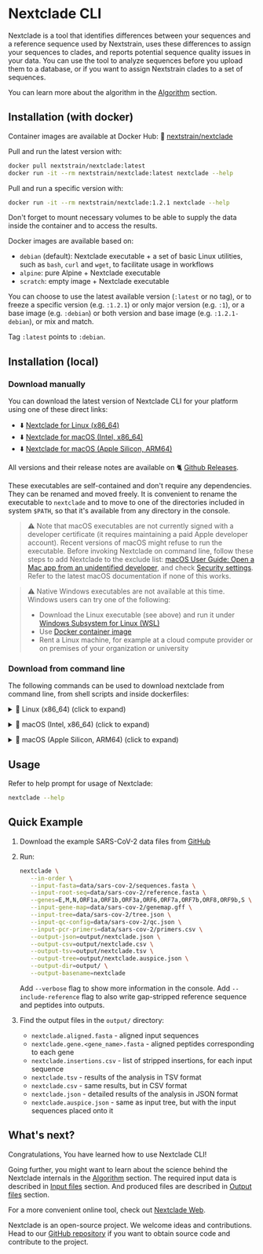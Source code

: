 # Nextclade CLI

Nextclade is a tool that identifies differences between your sequences and a reference sequence used by Nextstrain, uses these differences to assign your sequences to clades, and reports potential sequence quality issues in your data. You can use the tool to analyze sequences before you upload them to a database, or if you want to assign Nextstrain clades to a set of sequences.

You can learn more about the algorithm in the [Algorithm](algorithm) section.


## Installation (with docker)

Container images are available at Docker Hub: 🐋 [nextstrain/nextclade](https://hub.docker.com/repository/docker/nextstrain/nextclade)

Pull and run the latest version with:

```bash
docker pull nextstrain/nextclade:latest
docker run -it --rm nextstrain/nextclade:latest nextclade --help
```

Pull and run a specific version with:

```bash
docker run -it --rm nextstrain/nextclade:1.2.1 nextclade --help
```

Don't forget to mount necessary volumes to be able to supply the data inside the container and to access the results.

Docker images are available based on:

 - `debian` (default): Nextclade executable + a set of basic Linux utilities, such as `bash`, `curl` and `wget`, to facilitate usage in workflows
 - `alpine`: pure Alpine + Nextclade executable
 - `scratch`: empty image + Nextclade executable

You can choose to use the latest available version (`:latest` or no tag), or to freeze a specific version (e.g. `:1.2.1`) or only major version (e.g. `:1`), or a base image (e.g. `:debian`) or both version and base image (e.g. `:1.2.1-debian`), or mix and match.

Tag `:latest` points to `:debian`. 


## Installation (local)

### Download manually

You can download the latest version of Nextclade CLI for your platform using one of these direct links:

- ⬇️ [Nextclade for Linux (x86_64)](https://github.com/nextstrain/nextclade/releases/latest/download/nextclade-Linux-x86_64)
- ⬇️ [Nextclade for macOS (Intel, x86_64)](https://github.com/nextstrain/nextclade/releases/latest/download/nextclade-MacOS-x86_64)
- ⬇️ [Nextclade for macOS (Apple Silicon, ARM64)](https://github.com/nextstrain/nextclade/releases/latest/download/nextclade-MacOS-arm64)

All versions and their release notes are available on 🐈 [Github Releases](https://github.com/nextstrain/nextclade/releases).

These executables are self-contained and don't require any dependencies. They can be renamed and moved freely. It is convenient to rename the executable to `nextclade` and to move to one of the directories included in system `$PATH`, so that it's available from any directory in the console.

> ⚠️ Note that macOS executables are not currently signed with a developer certificate (it requires maintaining a paid Apple developer account). Recent versions of macOS might refuse to run the executable. Before invoking Nextclade on command line, follow these steps to add Nextclade to the exclude list:
> <a target="_blank" rel="noopener noreferrer" href="https://support.apple.com/guide/mac-help/open-a-mac-app-from-an-unidentified-developer-mh40616/mac">
macOS User Guide: Open a Mac app from an unidentified developer</a>, and check <a target="_blank" rel="noopener noreferrer" href="https://support.apple.com/en-us/HT202491">
Security settings</a>. Refer to the latest macOS documentation if none of this works.

> ⚠️ Native Windows executables are not available at this time. Windows users can try one of the following:
>
> - Download the Linux executable (see above) and run it under [Windows Subsystem for Linux (WSL)](https://docs.microsoft.com/en-us/windows/wsl/install-win10)
> - Use [Docker container image](#installation-with-docker)
> - Rent a Linux machine, for example at a cloud compute provider or on premises of your organization or university
>

### Download from command line

The following commands can be used to download nextclade from command line, from shell scripts and inside dockerfiles:

<p>
<details>
<summary>
🐧 Linux (x86_64) (click to expand)
</summary>

Download latest version:

```bash
curl -fsSL "https://github.com/nextstrain/nextclade/releases/latest/download/nextclade-Linux-x86_64" -o "nextclade" && chmod +x nextclade
```

Download specific version:

```bash
NEXTCLADE_VERSION=1.0.0 curl -fsSL "https://github.com/nextstrain/nextclade/releases/download/nextclade-${NEXTCLADE_VERSION}/nextclade-Linux-x86_64" -o "nextclade" && chmod +x nextclade
```

</details>
</p>

<p>
<details>
<summary>
🍏 macOS (Intel, x86_64) (click to expand)
</summary>

Download latest version:

```bash
curl -fsSL "https://github.com/nextstrain/nextclade/releases/latest/download/nextclade-MacOS-x86_64" -o "nextclade" && chmod +x nextclade
```

Download specific version:

```bash
NEXTCLADE_VERSION=1.0.0 curl -fsSL "https://github.com/nextstrain/nextclade/releases/download/nextclade-${NEXTCLADE_VERSION}/nextclade-MacOS-x86_64" -o "nextclade" && chmod +x nextclade
```

</details>
</p>

<p>
<details>
<summary>
🍎 macOS (Apple Silicon, ARM64) (click to expand)
</summary>

Download latest version:

```bash
curl -fsSL "https://github.com/nextstrain/nextclade/releases/latest/download/nextclade-MacOS-arm64" -o "nextclade" && chmod +x nextclade
```

Download specific version:

```bash
NEXTCLADE_VERSION=1.0.0 curl -fsSL "https://github.com/nextstrain/nextclade/releases/download/nextclade-${NEXTCLADE_VERSION}/nextclade-MacOS-arm64" -o "nextclade" && chmod +x nextclade
```

</details>
</p>

## Usage

Refer to help prompt for usage of Nextclade:

```bash
nextclade --help
```

## Quick Example

1. Download the example SARS-CoV-2 data files from [GitHub](https://github.com/nextstrain/nextclade/tree/master/data/sars-cov-2)

2. Run:

   ```bash
   nextclade \
      --in-order \
      --input-fasta=data/sars-cov-2/sequences.fasta \
      --input-root-seq=data/sars-cov-2/reference.fasta \
      --genes=E,M,N,ORF1a,ORF1b,ORF3a,ORF6,ORF7a,ORF7b,ORF8,ORF9b,S \
      --input-gene-map=data/sars-cov-2/genemap.gff \
      --input-tree=data/sars-cov-2/tree.json \
      --input-qc-config=data/sars-cov-2/qc.json \
      --input-pcr-primers=data/sars-cov-2/primers.csv \
      --output-json=output/nextclade.json \
      --output-csv=output/nextclade.csv \
      --output-tsv=output/nextclade.tsv \
      --output-tree=output/nextclade.auspice.json \
      --output-dir=output/ \
      --output-basename=nextclade
   ```

   Add `--verbose` flag to show more information in the console. Add `--include-reference` flag to also write gap-stripped reference sequence and peptides into outputs.

3. Find the output files in the `output/` directory:

    - `nextclade.aligned.fasta` - aligned input sequences
    - `nextclade.gene.<gene_name>.fasta` - aligned peptides corresponding to each gene
    - `nextclade.insertions.csv` - list of stripped insertions, for each input sequence
    - `nextclade.tsv` - results of the analysis in TSV format
    - `nextclade.csv` - same results, but in CSV format
    - `nextclade.json` - detailed results of the analysis in JSON format
    - `nextclade.auspice.json` - same as input tree, but with the input sequences placed onto it

## What's next?

Congratulations, You have learned how to use Nextclade CLI!

Going further, you might want to learn about the science behind the Nextclade internals in the [Algorithm](algorithm) section. The required input data is described in [Input files](input-files) section. And produced files are described in [Output files](output-files) section.

For a more convenient online tool, check out [Nextclade Web](nextclade-web).

Nextclade is an open-source project. We welcome ideas and contributions. Head to our [GitHub repository](https://github.com/nextstrain/nextclade) if you want to obtain source code and contribute to the project.
